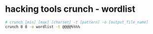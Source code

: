 # hacking tools crunch - wordlist

```sh
# crunch [min] [max] [charset] -t [pattern] -o [output_file_name]
crunch 8 8 -o wordlist -t @@@@%%%%
```
